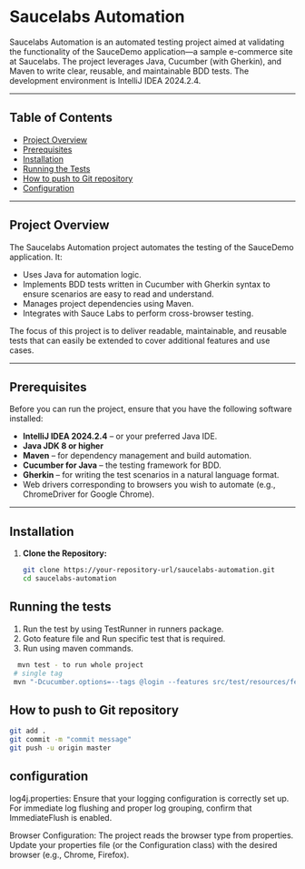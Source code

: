 # Saucelabs Automation

Saucelabs Automation is an automated testing project aimed at validating the functionality of the SauceDemo application—a sample e-commerce site at Saucelabs. 
The project leverages Java, Cucumber (with Gherkin), and Maven to write clear, reusable, and maintainable BDD tests. The development environment is IntelliJ IDEA 2024.2.4.

---

## Table of Contents

- [Project Overview](#project-overview)
- [Prerequisites](#prerequisites)
- [Installation](#installation)
- [Running the Tests](#running-the-tests)
- [How to push to Git repository](#how-to-push-to-git-repository)
- [Configuration](#configuration)


---

## Project Overview

The Saucelabs Automation project automates the testing of the SauceDemo application. It:
- Uses Java for automation logic.
- Implements BDD tests written in Cucumber with Gherkin syntax to ensure scenarios are easy to read and understand.
- Manages project dependencies using Maven.
- Integrates with Sauce Labs to perform cross-browser testing.

The focus of this project is to deliver readable, maintainable, and reusable tests that can easily be extended to cover additional features and use cases.

---

## Prerequisites

Before you can run the project, ensure that you have the following software installed:

- **IntelliJ IDEA 2024.2.4** – or your preferred Java IDE.
- **Java JDK 8 or higher**
- **Maven** – for dependency management and build automation.
- **Cucumber for Java** – the testing framework for BDD.
- **Gherkin** – for writing the test scenarios in a natural language format.
- Web drivers corresponding to browsers you wish to automate (e.g., ChromeDriver for Google Chrome).

---

## Installation

1. **Clone the Repository:**

   ```bash
   git clone https://your-repository-url/saucelabs-automation.git
   cd saucelabs-automation

## Running the tests
 1) Run the test by using TestRunner in runners package.
 2) Goto feature file and Run specific test that is required.
 3) Run using maven commands.

   ```bash
     mvn test - to run whole project
    # single tag
    mvn "-Dcucumber.options=--tags @login --features src/test/resources/features/login.feature" test 
  ```

## How to push to Git repository

   ```bash
   git add .
   git commit -m "commit message"
   git push -u origin master 
```


## configuration

log4j.properties: Ensure that your logging configuration is correctly set up. 
For immediate log flushing and proper log grouping, confirm that ImmediateFlush is enabled.

Browser Configuration: The project reads the browser type from properties. 
Update your properties file (or the Configuration class) with the desired browser (e.g., Chrome, Firefox).

